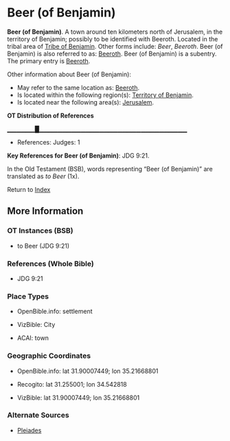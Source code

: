# Beer (of Benjamin)
**Beer (of Benjamin)**. 
A town around ten kilometers north of Jerusalem, in the territory of Benjamin; possibly to be identified with Beeroth. 
Located in the tribal area of [Tribe of Benjamin](../../../groups/md/acai/Benjamin.md). 
Other forms include: 
*Beer*, *Beeroth*. 
Beer (of Benjamin) is also referred to as: 
[Beeroth](Beeroth.md). 
Beer (of Benjamin) is a subentry. The primary entry is 
[Beeroth](Beeroth.md). 




Other information about Beer (of Benjamin):


* May refer to the same location as: 
[Beeroth](Beeroth.md). 
* Is located within the following region(s): 
[Territory of Benjamin](TerritoryOfBenjamin.md). 
* Is located near the following area(s): 
[Jerusalem](Jerusalem.md). 


**OT Distribution of References**

▁▁▁▁▁▁█▁▁▁▁▁▁▁▁▁▁▁▁▁▁▁▁▁▁▁▁▁▁▁▁▁▁▁▁▁▁▁▁
* References: Judges: 1



**Key References for Beer (of Benjamin)**: 
JDG 9:21. 


In the Old Testament (BSB), words representing “Beer (of Benjamin)” are translated as 
*to Beer* (1x). 




Return to [Index](00-Index.md)

## More Information

### OT Instances (BSB)

* to Beer (JDG 9:21)



### References (Whole Bible)

* JDG 9:21


### Place Types

* OpenBible.info: settlement

* VizBible: City

* ACAI: town



### Geographic Coordinates

* OpenBible.info: lat 31.90007449; lon 35.21668801

* Recogito: lat 31.255001; lon 34.542818

* VizBible: lat 31.90007449; lon 35.21668801



### Alternate Sources

* [Pleiades](http://pleiades.stoa.org/places/687864)




